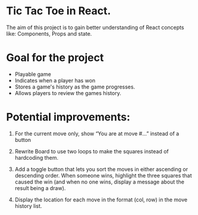 # Tic Tac Toe in React.

The aim of this project is to gain better understanding of React concepts like: Components, Props and state.


# Goal for the project

* Playable game
* Indicates when a player has won
* Stores a game's history as the game progresses.
* Allows players to review the games history.
  
# Potential improvements:

1. For the current move only, show “You are at move #…” instead of a button

2. Rewrite Board to use two loops to make the squares instead of hardcoding them.

3. Add a toggle button that lets you sort the moves in either ascending or descending order.
When someone wins, highlight the three squares that caused the win (and when no one wins, display a message about the result being a draw).

5. Display the location for each move in the format (col, row) in the move history list.